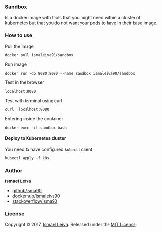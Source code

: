 
### Sandbox 

Is a docker image with tools that you might need within a cluster of kubernetes but that you do not want your pods to have in their base image.

### How to use

Pull the image

`docker pull ismaleiva90/sandbox`

Run image

`docker run -dp 8080:8080 --name sandbox ismaleiva90/sandbox` 

Test in the browser

`localhost:8080`

Test with terminal using curl

`curl  localhost:8080` 

Entering inside the container

`docker exec -it sandbox bash`

#### Deploy to Kubernetes cluster

You need to have configured `kubectl` client

`kubectl apply -f k8s`


### Author

**Ismael Leiva**

* [github/isma90](https://github.com/isma90)
* [dockerhub/ismaleiva90](https://hub.docker.com/u/ismaleiva90)
* [stackoverflow/isma90](https://stackoverflow.com/users/2043313/isma90?tab=profile)

### License

Copyright © 2017, [Ismael Leiva](https://github.com/isma90).
Released under the [MIT License](LICENSE).
